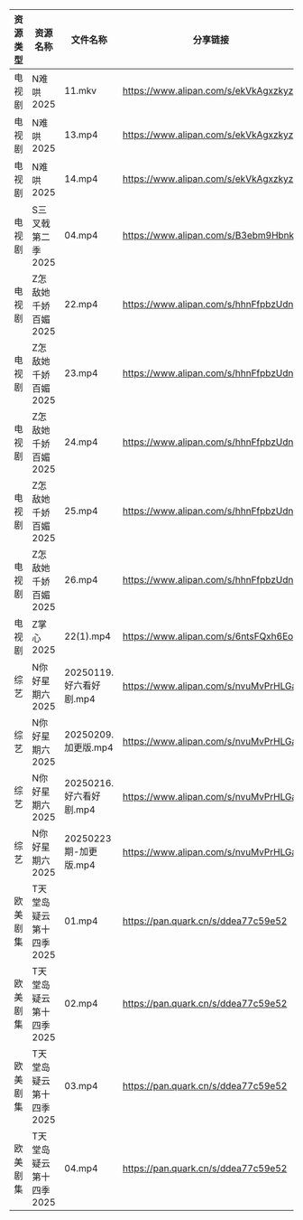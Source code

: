 | 资源类型 | 资源名称           | 文件名称               | 分享链接                                 | 更新时间                |
| ---- | -------------- | ------------------ | ------------------------------------ | ------------------- |
| 电视剧  | N难哄2025        | 11.mkv             | https://www.alipan.com/s/ekVkAgxzkyz | 2025-02-24 12:06:30 |
| 电视剧  | N难哄2025        | 13.mp4             | https://www.alipan.com/s/ekVkAgxzkyz | 2025-02-24 14:06:30 |
| 电视剧  | N难哄2025        | 14.mp4             | https://www.alipan.com/s/ekVkAgxzkyz | 2025-02-24 14:06:29 |
| 电视剧  | S三叉戟第二季2025    | 04.mp4             | https://www.alipan.com/s/B3ebm9HbnkE | 2025-02-24 07:54:05 |
| 电视剧  | Z怎敌她千娇百媚2025   | 22.mp4             | https://www.alipan.com/s/hhnFfpbzUdn | 2025-02-24 10:07:31 |
| 电视剧  | Z怎敌她千娇百媚2025   | 23.mp4             | https://www.alipan.com/s/hhnFfpbzUdn | 2025-02-24 10:07:31 |
| 电视剧  | Z怎敌她千娇百媚2025   | 24.mp4             | https://www.alipan.com/s/hhnFfpbzUdn | 2025-02-24 10:07:31 |
| 电视剧  | Z怎敌她千娇百媚2025   | 25.mp4             | https://www.alipan.com/s/hhnFfpbzUdn | 2025-02-24 10:07:31 |
| 电视剧  | Z怎敌她千娇百媚2025   | 26.mp4             | https://www.alipan.com/s/hhnFfpbzUdn | 2025-02-24 10:07:31 |
| 电视剧  | Z掌心2025        | 22(1).mp4          | https://www.alipan.com/s/6ntsFQxh6Eo | 2025-02-24 12:07:31 |
| 综艺   | N你好星期六2025     | 20250119.好六看好剧.mp4 | https://www.alipan.com/s/nvuMvPrHLGa | 2025-02-24 15:54:05 |
| 综艺   | N你好星期六2025     | 20250209.加更版.mp4   | https://www.alipan.com/s/nvuMvPrHLGa | 2025-02-24 15:54:05 |
| 综艺   | N你好星期六2025     | 20250216.好六看好剧.mp4 | https://www.alipan.com/s/nvuMvPrHLGa | 2025-02-24 15:54:05 |
| 综艺   | N你好星期六2025     | 20250223期-加更版.mp4  | https://www.alipan.com/s/nvuMvPrHLGa | 2025-02-24 15:54:05 |
| 欧美剧集 | T天堂岛疑云第十四季2025 | 01.mp4             | https://pan.quark.cn/s/ddea77c59e52  | 2025-02-24 15:45:48 |
| 欧美剧集 | T天堂岛疑云第十四季2025 | 02.mp4             | https://pan.quark.cn/s/ddea77c59e52  | 2025-02-24 15:45:50 |
| 欧美剧集 | T天堂岛疑云第十四季2025 | 03.mp4             | https://pan.quark.cn/s/ddea77c59e52  | 2025-02-24 15:45:53 |
| 欧美剧集 | T天堂岛疑云第十四季2025 | 04.mp4             | https://pan.quark.cn/s/ddea77c59e52  | 2025-02-24 15:45:55 |
